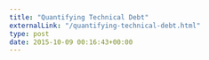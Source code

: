 ```yaml
---
title: "Quantifying Technical Debt"
externalLink: "/quantifying-technical-debt.html"
type: post
date: 2015-10-09 00:16:43+00:00
---
```

